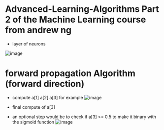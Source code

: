 # Advanced-Learning-Algorithms  Part 2 of the Machine Learning course from andrew ng
- layer of neurons

![image](https://github.com/user-attachments/assets/52c6e988-1132-42cf-a696-5864ea7931e6)


# forward propagation Algorithm (forward direction)
- compute a[1] a[2] a[3] for example 
![image](https://github.com/user-attachments/assets/32fdcba8-3e27-4d43-bf0d-3caea9f4cad8)

- final compute of a[3]
- an optional step would be to check if a[3] >= 0.5  to make it binary   with the sigmoid function
![image](https://github.com/user-attachments/assets/aa9304c6-593d-4927-b4db-a566081e731e)


